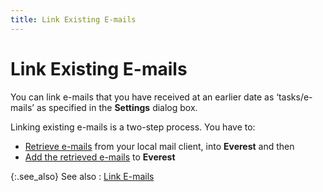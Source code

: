 ```yaml
---
title: Link Existing E-mails
---
```


# Link Existing E-mails


You can link e-mails  that you have received at an earlier date as ‘tasks/e-mails’  as specified in the **Settings** dialog  box.


Linking existing e-mails  is a two-step process. You have to:

- [Retrieve  e-mails]({{site.mb_baseurl}}/mailbridge/functions/link-emails/existing-emails/retrieve_e_mails_into_everest_mailbridge.html)  from your local mail client, into **Everest** and then
- [Add  the retrieved e-mails]({{site.mb_baseurl}}/mailbridge/functions/link-emails/existing-emails/add_the_retrieved_e_mails_into_everest_mailbridge.html)  to **Everest**



{:.see_also}
See also
: [Link E-mails]({{site.mb_baseurl}}/mailbridge/functions/link-emails/link_e_mails_mailbridge.html)
